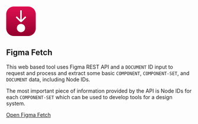 ![Figma Fetch Logo](Assets/ff-icon.svg)

## Figma Fetch

This web based tool uses Figma REST API and a `DOCUMENT` ID input to request and process and extract some basic `COMPONENT`, `COMPONENT-SET`, and `DOCUMENT` data, including Node IDs.

The most important piece of information provided by the API is Node IDs for each `COMPONENT-SET` which can be used to develop tools for a design system.

[Open Figma Fetch](https://ehxter.github.io/FigmaFetch/)
